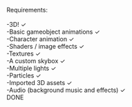 Requirements:<br/>
<br/>
    -3D! ✓<br/>
    -Basic gameobject animations ✓<br/>
    -Character animation ✓<br/>
    -Shaders / image effects ✓<br/>
    -Textures ✓<br/>
    -A custom skybox ✓<br/>
    -Multiple lights ✓<br/>
    -Particles ✓<br/>
    -Imported 3D assets ✓<br/>
    -Audio (background music and effects) ✓<br/>
    DONE
